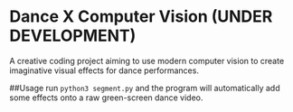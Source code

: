 # Dance X Computer Vision (UNDER DEVELOPMENT)
A creative coding project aiming to use modern computer vision to create imaginative visual effects for dance performances.

##Usage
run `python3 segment.py` and the program will automatically add some effects onto a raw green-screen dance video.
